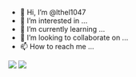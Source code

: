 - 👋 Hi, I’m @lthel1047
- 👀 I’m interested in ...
- 🌱 I’m currently learning ...
- 💞️ I’m looking to collaborate on ...
- 📫 How to reach me ...


<img src="https://img.shields.io/badge/Cscarp-6A329F?style=flat-square&logo=csharp&logoColor=white"/>
<img src="https://img.shields.io/badge/C++-C90076?style=flat-square&logo=C++&logoColor=white"/>
